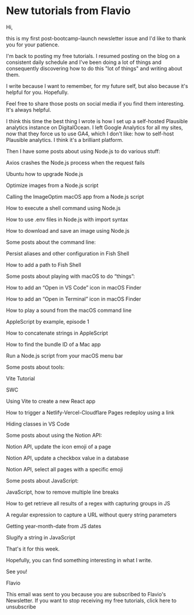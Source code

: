 # New tutorials from Flavio

Hi,

this is my first post-bootcamp-launch newsletter issue and I'd like to thank you for your patience. 

I'm back to posting my free tutorials. I resumed posting on the blog on a consistent daily schedule and I've been doing a lot of things and consequently discovering how to do this "lot of things" and writing about them.

I write because I want to remember, for my future self, but also because it's helpful for you. Hopefully.

Feel free to share those posts on social media if you find them interesting. It's always helpful.

 

I think this time the best thing I wrote is how I set up a self-hosted Plausible analytics instance on DigitalOcean. I left Google Analytics for all my sites, now that they force us to use GA4, which I don't like: how to self-host Plausible analytics. I think it's a brilliant platform.

 

Then I have some posts about using Node.js to do various stuff:

Axios crashes the Node.js process when the request fails

Ubuntu how to upgrade Node.js

Optimize images from a Node.js script

Calling the ImageOptim macOS app from a Node.js script

How to execute a shell command using Node.js

How to use .env files in Node.js with import syntax

How to download and save an image using Node.js

 

Some posts about the command line:

Persist aliases and other configuration in Fish Shell

How to add a path to Fish Shell

 

Some posts about playing with macOS to do “things”:

How to add an “Open in VS Code” icon in macOS Finder

How to add an “Open in Terminal” icon in macOS Finder

How to play a sound from the macOS command line

AppleScript by example, episode 1

How to concatenate strings in AppleScript

How to find the bundle ID of a Mac app

Run a Node.js script from your macOS menu bar

 

Some posts about tools:

Vite Tutorial

SWC

Using Vite to create a new React app

How to trigger a Netlify-Vercel-Cloudflare Pages redeploy using a link

Hiding classes in VS Code

 

Some posts about using the Notion API:

Notion API, update the icon emoji of a page

Notion API, update a checkbox value in a database

Notion API, select all pages with a specific emoji

 

Some posts about JavaScript:

JavaScript, how to remove multiple line breaks

How to get retrieve all results of a regex with capturing groups in JS

A regular expression to capture a URL without query string parameters

Getting year-month-date from JS dates

Slugify a string in JavaScript

 

That's it for this week.

Hopefully, you can find something interesting in what I write.

See you!

Flavio

This email was sent to you because you are subscribed to Flavio's Newsletter. If you want to stop receiving my free tutorials, click here to unsubscribe


